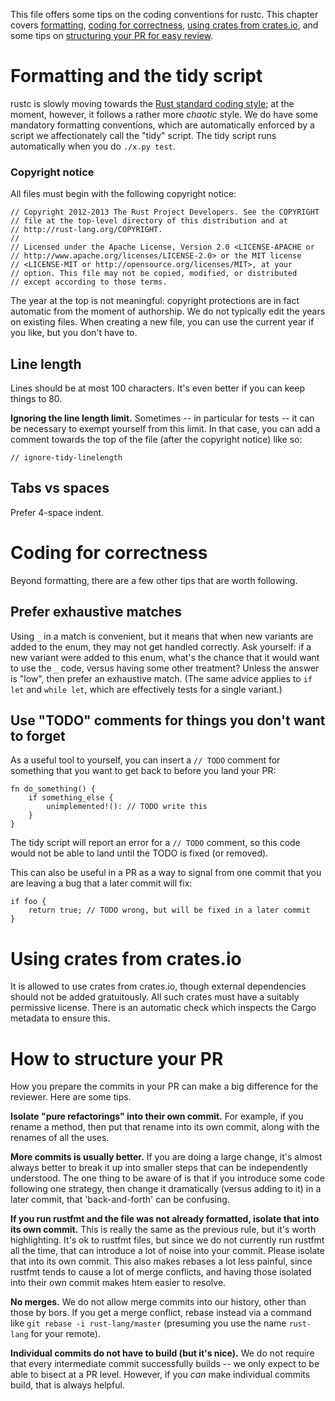 This file offers some tips on the coding conventions for rustc.  This
chapter covers [formatting](#formatting), [coding for correctness](#cc),
[using crates from crates.io](#cio), and some tips on
[structuring your PR for easy review](#er).

<a name=formatting>

# Formatting and the tidy script

rustc is slowly moving towards the [Rust standard coding style][fmt];
at the moment, however, it follows a rather more *chaotic* style.  We
do have some mandatory formatting conventions, which are automatically
enforced by a script we affectionately call the "tidy" script.  The
tidy script runs automatically when you do `./x.py test`.

[fmt]: https://github.com/rust-lang-nursery/fmt-rfcs

<a name=copyright>

### Copyright notice

All files must begin with the following copyright notice:

```
// Copyright 2012-2013 The Rust Project Developers. See the COPYRIGHT
// file at the top-level directory of this distribution and at
// http://rust-lang.org/COPYRIGHT.
//
// Licensed under the Apache License, Version 2.0 <LICENSE-APACHE or
// http://www.apache.org/licenses/LICENSE-2.0> or the MIT license
// <LICENSE-MIT or http://opensource.org/licenses/MIT>, at your
// option. This file may not be copied, modified, or distributed
// except according to those terms.
```

The year at the top is not meaningful: copyright protections are in
fact automatic from the moment of authorship. We do not typically edit
the years on existing files. When creating a new file, you can use the
current year if you like, but you don't have to.

## Line length

Lines should be at most 100 characters. It's even better if you can
keep things to 80.

**Ignoring the line length limit.** Sometimes -- in particular for
tests -- it can be necessary to exempt yourself from this limit. In
that case, you can add a comment towards the top of the file (after
the copyright notice) like so:

```
// ignore-tidy-linelength
```

## Tabs vs spaces

Prefer 4-space indent.

<a name=cc>

# Coding for correctness

Beyond formatting, there are a few other tips that are worth
following. 

## Prefer exhaustive matches

Using `_` in a match is convenient, but it means that when new
variants are added to the enum, they may not get handled correctly.
Ask yourself: if a new variant were added to this enum, what's the
chance that it would want to use the `_` code, versus having some
other treatment?  Unless the answer is "low", then prefer an
exhaustive match. (The same advice applies to `if let` and `while
let`, which are effectively tests for a single variant.)

## Use "TODO" comments for things you don't want to forget

As a useful tool to yourself, you can insert a `// TODO` comment
for something that you want to get back to before you land your PR:

```rust,ignore
fn do_something() {
    if something_else {
        unimplemented!(): // TODO write this
    }
}
```

The tidy script will report an error for a `// TODO` comment, so this
code would not be able to land until the TODO is fixed (or removed).

This can also be useful in a PR as a way to signal from one commit that you are
leaving a bug that a later commit will fix:

```rust,ignore
if foo {
    return true; // TODO wrong, but will be fixed in a later commit
}
```

<a name=cio>

# Using crates from crates.io

It is allowed to use crates from crates.io, though external
dependencies should not be added gratuitously. All such crates must
have a suitably permissive license. There is an automatic check which
inspects the Cargo metadata to ensure this.

<a name=er>

# How to structure your PR

How you prepare the commits in your PR can make a big difference for the reviewer.
Here are some tips.

**Isolate "pure refactorings" into their own commit.** For example, if
you rename a method, then put that rename into its own commit, along
with the renames of all the uses.

**More commits is usually better.** If you are doing a large change,
it's almost always better to break it up into smaller steps that can
be independently understood. The one thing to be aware of is that if
you introduce some code following one strategy, then change it
dramatically (versus adding to it) in a later commit, that
'back-and-forth' can be confusing.

**If you run rustfmt and the file was not already formatted, isolate
that into its own commit.** This is really the same as the previous
rule, but it's worth highlighting. It's ok to rustfmt files, but since
we do not currently run rustfmt all the time, that can introduce a lot
of noise into your commit. Please isolate that into its own
commit. This also makes rebases a lot less painful, since rustfmt
tends to cause a lot of merge conflicts, and having those isolated
into their own commit makes htem easier to resolve.

**No merges.** We do not allow merge commits into our history, other
than those by bors. If you get a merge conflict, rebase instead via a
command like `git rebase -i rust-lang/master` (presuming you use the
name `rust-lang` for your remote).

**Individual commits do not have to build (but it's nice).** We do not
require that every intermediate commit successfully builds -- we only
expect to be able to bisect at a PR level. However, if you *can* make
individual commits build, that is always helpful.

